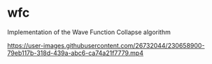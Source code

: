 # wfc

Implementation of the Wave Function Collapse algorithm


https://user-images.githubusercontent.com/26732044/230658900-79eb117b-318d-439a-abc6-ca74a21f7779.mp4

